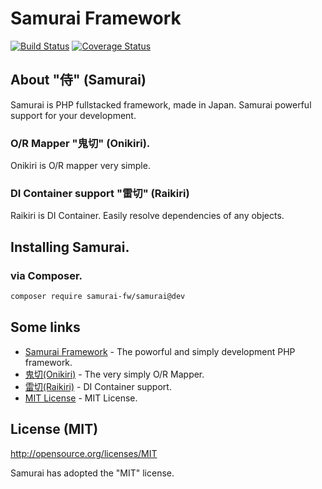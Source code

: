 Samurai Framework
==================================================

[![Build Status](https://travis-ci.org/samurai-fw/samurai.svg?branch=feature%2F3.0)](https://travis-ci.org/samurai-fw/samurai)
[![Coverage Status](https://coveralls.io/repos/samurai-fw/samurai/badge.png?branch=feature%2F3.0)](https://coveralls.io/r/samurai-fw/samurai?branch=feature%2F3.0)

## About "侍" (Samurai)

Samurai is PHP fullstacked framework, made in Japan.
Samurai powerful support for your development.

### O/R Mapper "鬼切" (Onikiri).

Onikiri is O/R mapper very simple.

### DI Container support "雷切" (Raikiri)

Raikiri is DI Container.
Easily resolve dependencies of any objects.


## Installing Samurai.

### via Composer.

```sh
composer require samurai-fw/samurai@dev
```

## Some links

- [Samurai Framework](http://samurai-fw.org/) - The poworful and simply development PHP framework.
- [鬼切(Onikiri)](http://samurai-fw.org/) - The very simply O/R Mapper.
- [雷切(Raikiri)](http://samurai-fw.org/) - DI Container support.
- [MIT License](http://opensource.org/licenses/MIT) - MIT License.


## License (MIT)

http://opensource.org/licenses/MIT

Samurai has adopted the "MIT" license.

